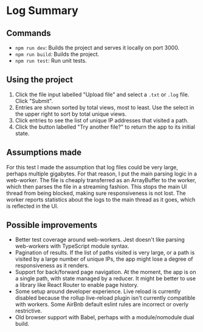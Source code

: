 # Log Summary

## Commands

- `npm run dev`: Builds the project and serves it locally on port 3000.
- `npm run build`: Builds the project.
- `npm run test`: Run unit tests.

## Using the project

1. Click the file input labelled "Upload file" and select a `.txt` or `.log` file. Click "Submit".
2. Entries are shown sorted by total views, most to least. Use the select in the upper right to sort by total unique views.
3. Click entries to see the list of unique IP addresses that visited a path.
4. Click the button labelled "Try another file?" to return the app to its initial state.

## Assumptions made

For this test I made the assumption that log files could be very large, perhaps multiple gigabytes. For that reason, I put the main parsing logic in a web-worker. The file is cheaply transferred as an ArrayBuffer to the worker, which then parses the file in a streaming fashion. This stops the main UI thread from being blocked, making sure responsiveness is not lost. The worker reports statistics about the logs to the main thread as it goes, which is reflected in the UI.

## Possible improvements

- Better test coverage around web-workers. Jest doesn't like parsing web-workers with TypeScript module syntax.
- Pagination of results. If the list of paths visited is very large, or a path is visited by a large number of unique IPs, the app might lose a degree of responsiveness as it renders.
- Support for back/forward page navigation. At the moment, the app is on a single path, with state managed by a reducer. It might be better to use a library like React Router to enable page history.
- Some setup around developer experience. Live reload is currently disabled because the rollup live-reload plugin isn't currently compatible with workers. Some AirBnb default eslint rules are incorrect or overly restrictive.
- Old browser support with Babel, perhaps with a module/nomodule dual build.
